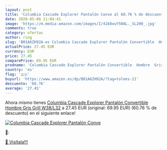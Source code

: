 ```yaml
---
layout: post
title: 'Columbia Cascade Explorer Pantalón Conve al 60.76 % de descuento'
date: 2020-05-08 11:04:41
image: 'https://m.media-amazon.com/images/I/4168ouY50AL._SL200_.jpg'
comments: true
category: ofertas
author: ring
slug: 'B01A6ZH92A-es Columbia Cascade Explorer Pantalón Convertible  Hombre  Gris  Grill   W38/L32'
actualPrice: 27.45 EUR
currency: EUR
price: 27.45
comparePrice: 69.95 EUR
prodname: 'Columbia Cascade Explorer Pantalón Convertible  Hombre  Gris  Grill   W38/L32'
country: 'es'
flag: '🇪🇸'
buyurl: 'https://www.amazon.es/dp/B01A6ZH92A/?tag=tolees-21'
descuento: '60.76'
average: '27.45'
---
```


Ahora mismo tienes [Columbia Cascade Explorer Pantalón Convertible  Hombre  Gris  Grill   W38/L32](https://www.amazon.es/dp/B01A6ZH92A/?tag=tolees-21) a 27.45 EUR (original: 69.95 EUR) (60.76 %  de descuento) en el siguiente enlace!

[![Columbia Cascade Explorer Pantalón Conve](https://m.media-amazon.com/images/I/4168ouY50AL._SL200_.jpg)](https://www.amazon.es/dp/B01A6ZH92A/?tag=tolees-21)

🔎:


[🛒 Visítala!!!](https://www.amazon.es/dp/B01A6ZH92A/?tag=tolees-21)
